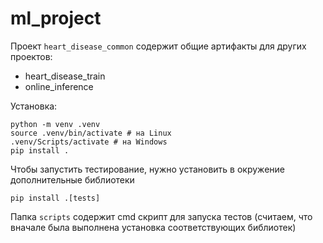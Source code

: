 ml_project
==============================

Проект `heart_disease_common`
содержит общие артифакты для других проектов:
- heart_disease_train
- online_inference


Установка:

~~~
python -m venv .venv
source .venv/bin/activate # на Linux
.venv/Scripts/activate # на Windows
pip install .
~~~

Чтобы запустить тестирование, нужно установить
в окружение дополнительные библиотеки
~~~
pip install .[tests]
~~~

Папка `scripts` содержит cmd скрипт для запуска 
тестов (считаем, что вначале была выполнена установка 
соответствующих библиотек)

